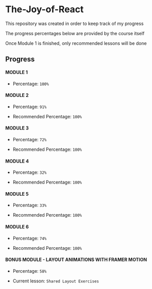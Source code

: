 # The-Joy-of-React

This repository was created in order to keep track of my progress

The progress percentages below are provided by the course itself

Once Module 1 is finished, only recommended lessons will be done

## Progress

#### MODULE 1

- Percentage: ```100%```

#### MODULE 2

- Percentage: ```91%```

- Recommended Percentage: ```100%```

#### MODULE 3

- Percentage: ```72%```

- Recommended Percentage: ```100%```

#### MODULE 4

- Percentage: ```32%```

- Recommended Percentage: ```100%```

#### MODULE 5

- Percentage: ```33%```

- Recommended Percentage: ```100%```

#### MODULE 6

- Percentage: ```74%```

- Recommended Percentage: ```100%```

#### BONUS MODULE - LAYOUT ANIMATIONS WITH FRAMER MOTION

- Percentage: ```58%```

- Current lesson: ```Shared Layout Exercises```